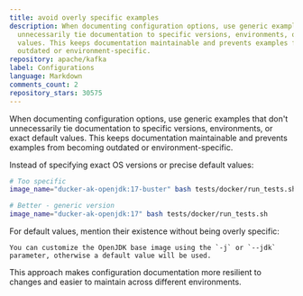 ```yaml
---
title: avoid overly specific examples
description: When documenting configuration options, use generic examples that don't
  unnecessarily tie documentation to specific versions, environments, or exact default
  values. This keeps documentation maintainable and prevents examples from becoming
  outdated or environment-specific.
repository: apache/kafka
label: Configurations
language: Markdown
comments_count: 2
repository_stars: 30575
---
```


When documenting configuration options, use generic examples that don't unnecessarily tie documentation to specific versions, environments, or exact default values. This keeps documentation maintainable and prevents examples from becoming outdated or environment-specific.

Instead of specifying exact OS versions or precise default values:
```bash
# Too specific
image_name="ducker-ak-openjdk:17-buster" bash tests/docker/run_tests.sh

# Better - generic version
image_name="ducker-ak-openjdk:17" bash tests/docker/run_tests.sh
```

For default values, mention their existence without being overly specific:
```
You can customize the OpenJDK base image using the `-j` or `--jdk` parameter, otherwise a default value will be used.
```

This approach makes configuration documentation more resilient to changes and easier to maintain across different environments.